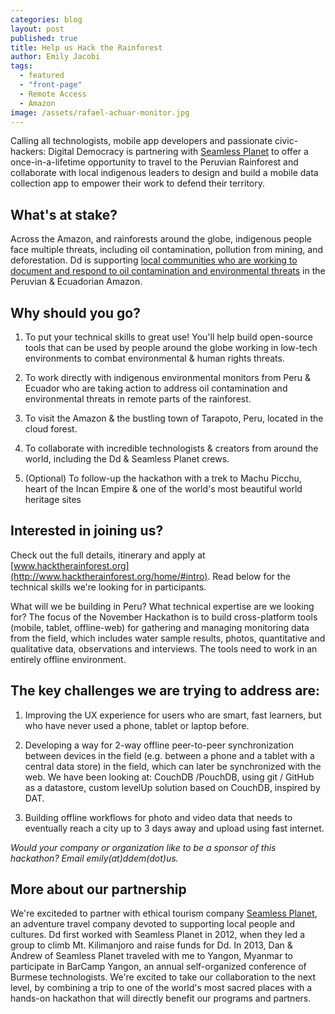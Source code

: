 ```yaml
---
categories: blog
layout: post
published: true
title: Help us Hack the Rainforest
author: Emily Jacobi
tags: 
  - featured
  - "front-page"
  - Remote Access
  - Amazon
image: /assets/rafael-achuar-monitor.jpg
---
```


Calling all technologists, mobile app developers and passionate civic-hackers: Digital Democracy is partnering with [Seamless Planet](http://seamlessplanet.com) to offer a once-in-a-lifetime opportunity to travel to the Peruvian Rainforest and collaborate with local indigenous leaders to design and build a mobile data collection app to empower their work to defend their territory.

## What's at stake?

Across the Amazon, and rainforests around the globe, indigenous people face multiple threats, including oil contamination, pollution from mining, and deforestation. Dd is supporting [local communities who are working to document and respond to oil contamination and environmental threats](http://www.digital-democracy.org/blog/update-on-remote-access/) in the Peruvian & Ecuadorian Amazon. 

## Why should you go?

1. To put your technical skills to great use! You'll help build open-source tools that can be used by people around the globe working in low-tech environments to combat environmental & human rights threats.

2. To work directly with indigenous environmental monitors from Peru & Ecuador who are taking action to address oil contamination and environmental threats in remote parts of the rainforest.

3. To visit the Amazon & the bustling town of Tarapoto, Peru, located in the cloud forest.

4. To collaborate with incredible technologists & creators from around the world, including the Dd & Seamless Planet crews.

5. (Optional) To follow-up the hackathon with a trek to Machu Picchu, heart of the Incan Empire & one of the world's most beautiful world heritage sites

## Interested in joining us?

Check out the full details, itinerary and apply at [www.hacktherainforest.org](http://www.hacktherainforest.org/home/#intro). Read below for the technical skills we're looking for in participants.

What will we be building in Peru? What technical expertise are we looking for?
The focus of the November Hackathon is to build cross-platform tools (mobile, tablet, offline-web) for gathering and managing monitoring data from the field, which includes water sample results, photos, quantitative and qualitative data, observations and interviews. The tools need to work in an entirely offline environment.

## The key challenges we are trying to address are:

1. Improving the UX experience for users who are smart, fast learners, but who have never used a phone, tablet or laptop before.

2. Developing a way for 2-way offline peer-to-peer synchronization between devices in the field (e.g. between a phone and a tablet with a central data store) in the field, which can later be synchronized with the web. We have been looking at: CouchDB /PouchDB, using git / GitHub as a datastore, custom levelUp solution based on CouchDB, inspired by DAT.

3. Building offline workflows for photo and video data that needs to eventually reach a city up to 3 days away and upload using fast internet.

_Would your company or organization like to be a sponsor of this hackathon? Email emily(at)ddem(dot)us._

## More about our partnership

We're exciteded to partner with ethical tourism company [Seamless Planet](http://seamlessplanet.com), an adventure travel company devoted to supporting local people and cultures. Dd first worked with Seamless Planet in 2012, when they led a group to climb Mt. Kilimanjoro and raise funds for Dd. In 2013, Dan & Andrew of Seamless Planet traveled with me to Yangon, Myanmar to participate in BarCamp Yangon, an annual self-organized conference of Burmese technologists. We're excited to take our collaboration to the next level, by combining a trip to one of the world's most sacred places with a hands-on hackathon that will directly benefit our programs and partners.
